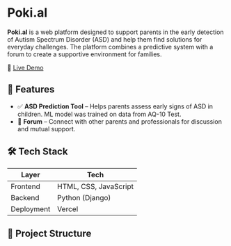 # Poki.al

**Poki.al** is a web platform designed to support parents in the early detection of Autism Spectrum Disorder (ASD) and help them find solutions for everyday challenges. The platform combines a predictive system with a forum to create a supportive environment for families.

🔗 [Live Demo](https://poki-al.vercel.app)


## 🧠 Features

- ✅ **ASD Prediction Tool** – Helps parents assess early signs of ASD in children. ML model was trained on data from AQ-10 Test.
- 💬 **Forum** – Connect with other parents and professionals for discussion and mutual support.


## 🛠 Tech Stack

| Layer       | Tech                        |
|------------|-----------------------------|
| Frontend    | HTML, CSS, JavaScript       |
| Backend     | Python (Django)             |
| Deployment  | Vercel                      |


## 📁 Project Structure

